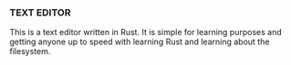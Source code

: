 ### TEXT EDITOR

This is a text editor written in Rust. It is simple for learning purposes and getting anyone up to speed with learning Rust and learning about the filesystem.

